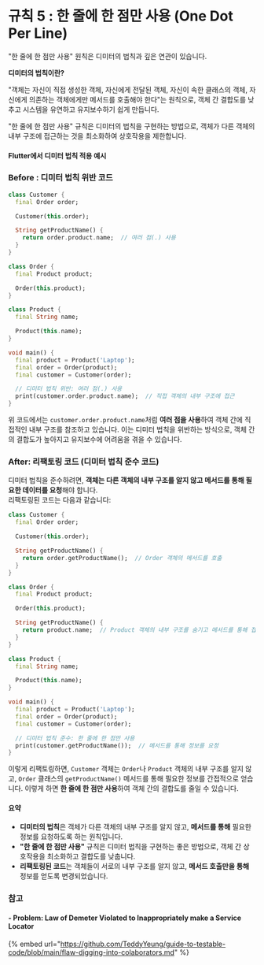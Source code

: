 # 규칙 5 : 한 줄에 한 점만 사용 (One Dot Per Line)

"한 줄에 한 점만 사용" 원칙은 디미터의 법칙과 깊은 연관이 있습니다.

**디미터의 법칙이란?**&#x20;

&#x20;"객체는 자신이 직접 생성한 객체, 자신에게 전달된 객체, 자신이 속한 클래스의 객체, 자신에게 의존하는 객체에게만 메서드를 호출해야 한다"는 원칙으로, 객체 간 결합도를 낮추고 시스템을 유연하고 유지보수하기 쉽게 만듭니다.

"한 줄에 한 점만 사용" 규칙은 디미터의 법칙을 구현하는 방법으로, 객체가 다른 객체의 내부 구조에 접근하는 것을 최소화하여 상호작용을 제한합니다.

#### Flutter에서 디미터 법칙 적용 예시

### **Before : 디미터 법칙 위반 코드**

```dart
class Customer {
  final Order order;

  Customer(this.order);

  String getProductName() {
    return order.product.name;  // 여러 점(.) 사용
  }
}

class Order {
  final Product product;

  Order(this.product);
}

class Product {
  final String name;

  Product(this.name);
}

void main() {
  final product = Product('Laptop');
  final order = Order(product);
  final customer = Customer(order);

  // 디미터 법칙 위반: 여러 점(.) 사용
  print(customer.order.product.name);  // 직접 객체의 내부 구조에 접근
}
```

위 코드에서는 `customer.order.product.name`처럼 **여러 점을 사용**하여 객체 간에 직접적인 내부 구조를 참조하고 있습니다. 이는 디미터 법칙을 위반하는 방식으로, 객체 간의 결합도가 높아지고 유지보수에 어려움을 겪을 수 있습니다.

### **After: 리팩토링 코드 (디미터 법칙 준수 코드)**

디미터 법칙을 준수하려면, **객체는 다른 객체의 내부 구조를 알지 않고 메서드를 통해 필요한 데이터를 요청**해야 합니다. \
리팩토링된 코드는 다음과 같습니다:

```dart
class Customer {
  final Order order;

  Customer(this.order);

  String getProductName() {
    return order.getProductName();  // Order 객체의 메서드를 호출
  }
}

class Order {
  final Product product;

  Order(this.product);

  String getProductName() {
    return product.name;  // Product 객체의 내부 구조를 숨기고 메서드를 통해 접근
  }
}

class Product {
  final String name;

  Product(this.name);
}

void main() {
  final product = Product('Laptop');
  final order = Order(product);
  final customer = Customer(order);

  // 디미터 법칙 준수: 한 줄에 한 점만 사용
  print(customer.getProductName());  // 메서드를 통해 정보를 요청
}
```

이렇게 리팩토링하면, `Customer` 객체는 `Order`나 `Product` 객체의 내부 구조를 알지 않고, `Order` 클래스의 `getProductName()` 메서드를 통해 필요한 정보를 간접적으로 얻습니다. 이렇게 하면 **한 줄에 한 점만 사용**하여 객체 간의 결합도를 줄일 수 있습니다.

#### 요약

* **디미터의 법칙**은 객체가 다른 객체의 내부 구조를 알지 않고, **메서드를 통해** 필요한 정보를 요청하도록 하는 원칙입니다.
* **"한 줄에 한 점만 사용"** 규칙은 디미터 법칙을 구현하는 좋은 방법으로, 객체 간 상호작용을 최소화하고 결합도를 낮춥니다.
* **리팩토링된 코드**는 객체들이 서로의 내부 구조를 알지 않고, **메서드 호출만을 통해** 정보를 얻도록 변경되었습니다.



### 참고&#x20;

#### - Problem: Law of Demeter Violated to Inappropriately make a Service Locator

{% embed url="https://github.com/TeddyYeung/guide-to-testable-code/blob/main/flaw-digging-into-colaborators.md" %}

